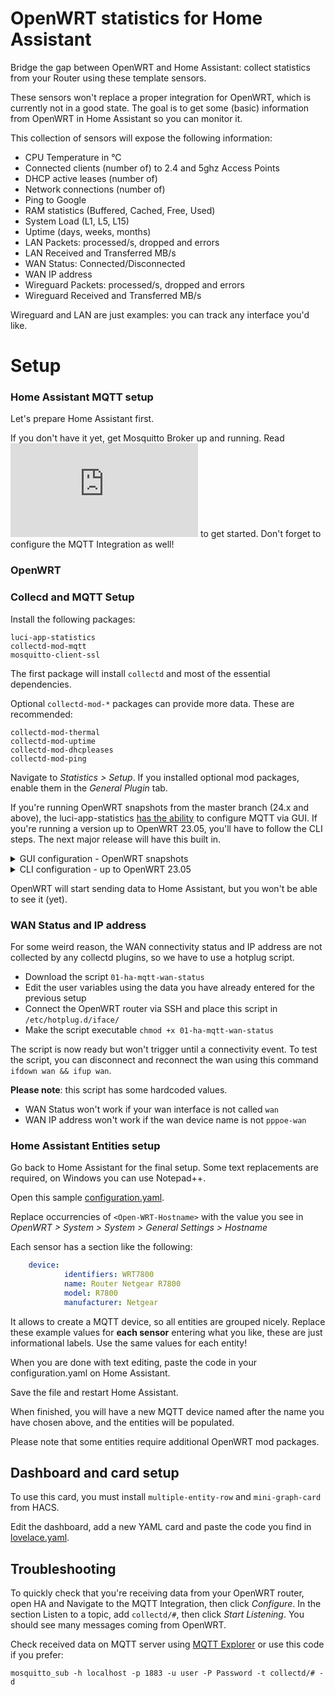 
# OpenWRT statistics for Home Assistant

Bridge the gap between OpenWRT and Home Assistant: collect statistics from your Router using these template sensors.

These sensors won't replace a proper integration for OpenWRT, which is currently not in a good state. The goal is to get some (basic) information from OpenWRT in Home Assistant so you can monitor it.

This collection of sensors will expose the following information:

- CPU Temperature in °C
- Connected clients (number of) to 2.4 and 5ghz Access Points
- DHCP active leases (number of)
- Network connections (number of)
- Ping to Google
- RAM statistics (Buffered, Cached, Free, Used)
- System Load (L1, L5, L15)
- Uptime (days, weeks, months)
- LAN Packets: processed/s, dropped and errors
- LAN Received and Transferred MB/s
- WAN Status: Connected/Disconnected
- WAN IP address
- Wireguard Packets: processed/s, dropped and errors
- Wireguard Received and Transferred MB/s

Wireguard and LAN are just examples: you can track any interface you'd like.

# Setup
### Home Assistant MQTT setup
Let's prepare Home Assistant first.

If you don't have it yet, get Mosquitto Broker up and running. Read ![the official docs](https://github.com/home-assistant/addons/blob/174f8e66d0eaa26f01f528beacbde0bd111b711c/mosquitto/DOCS.md) to get started. Don't forget to configure the MQTT Integration as well!

### OpenWRT
### Collecd and MQTT Setup

Install the following packages:

    luci-app-statistics 
    collectd-mod-mqtt
    mosquitto-client-ssl

The first package will install `collectd` and most of the essential dependencies.

Optional `collectd-mod-*` packages can provide more data. These are recommended:

    collectd-mod-thermal
    collectd-mod-uptime
    collectd-mod-dhcpleases
    collectd-mod-ping

Navigate to *Statistics > Setup*. If you installed optional mod packages, enable them in the *General Plugin* tab.

If you're running OpenWRT snapshots from the master branch (24.x and above), the luci-app-statistics [has the ability](https://github.com/openwrt/luci/commit/8bf5646459e229c1d01736f7c45f3b1c9bf3058f) to configure MQTT via GUI. If you're running a version up to OpenWRT 23.05, you'll have to follow the CLI steps. The next major release will have this built in.
<details>
     <summary>GUI configuration - OpenWRT snapshots</summary>
    
In the *Output Plugins* Tab, enable *Mqtt* and click on Configure. Then click Add, and enter the following Details:
- Name - `OpenWRT` or what you like
- Host - this is your Home Assistant IP
- Port - `1883` if you're using the default port
- User - your MQTT User
- Password - your MQTT password
- Prefix - `collectd`

Save and apply changes.  

</details>


<details>
     <summary>CLI configuration - up to OpenWRT 23.05</summary>
Connect to your OpenWRT router via SSH, create a new folder called `conf.d` in `/etc/collectd/`

Using your favourite editor, create a new file in conf.d called `mqtt.conf`

Add this configuration to the file, and edit the lines:
* `Host` replace this with your Home Assistant IP
* `User` replace this with your MQTT User
* `Password` replace this with your MQTT password
   
```shell
LoadPlugin mqtt
<Plugin "mqtt">
  <Publish "OpenWRT">
    Host "192.168.1.101"
    Port "1883"
    User "mqtt_openwrt"
    Password "MySuperSafePW2!@"
    ClientId "OpenWRT"
    Prefix "collectd"
    Retain true
  </Publish>
</Plugin>
```

Restart collectd on OpenWRT by executing `service collectd restart`.
</details>

OpenWRT will start sending data to Home Assistant, but you won't be able to see it (yet).

### WAN Status and IP address

For some weird reason, the WAN connectivity status and IP address are not collected by any collectd plugins, so we have to use a hotplug script.  
- Download the script `01-ha-mqtt-wan-status`
- Edit the user variables using the data you have already entered for the previous setup
- Connect the OpenWRT router via SSH and place this script in `/etc/hotplug.d/iface/`
- Make the script executable `chmod +x 01-ha-mqtt-wan-status`

The script is now ready but won't trigger until a connectivity event.
To test the script, you can disconnect and reconnect the wan using this command `ifdown wan && ifup wan`.

**Please note**: this script has some hardcoded values. 
- WAN Status won't work if your wan interface is not called `wan`
- WAN IP address won't work if the wan device name is not `pppoe-wan`

### Home Assistant Entities setup

Go back to Home Assistant for the final setup.
Some text replacements are required, on Windows you can use Notepad++.

Open this sample [configuration.yaml](configuration.yaml).

Replace occurrencies of `<Open-WRT-Hostname>` with the value you see in *OpenWRT > System > System > General Settings > Hostname*

Each sensor has a section like the following:

```yaml
    device:
            identifiers: WRT7800
            name: Router Netgear R7800
            model: R7800
            manufacturer: Netgear
```

It allows to create a MQTT device, so all entities are grouped nicely. Replace these example values for **each sensor** entering what you like, these are just informational labels. Use the same values for each entity!

When you are done with text editing, paste the code in your configuration.yaml on Home Assistant.

Save the file and restart Home Assistant.

When finished, you will have a new MQTT device named after the name you have chosen above, and the entities will be populated.

Please note that some entities require additional OpenWRT mod packages.

## Dashboard and card setup

To use this card, you must install `multiple-entity-row` and `mini-graph-card` from HACS.

Edit the dashboard, add a new YAML card and paste the code you find in [lovelace.yaml](lovelace.yaml).

## Troubleshooting

To quickly check that you're receiving data from your OpenWRT router, open HA and Navigate to the MQTT Integration, then click *Configure*. In the section Listen to a topic, add `collectd/#`, then click *Start Listening*. You should see many messages coming from OpenWRT.

Check received data on MQTT server using  [MQTT Explorer](https://community.home-assistant.io/t/addon-mqtt-explorer-new-version/603739)  or use this code if you prefer:

    mosquitto_sub -h localhost -p 1883 -u user -P Password -t collectd/# -d
